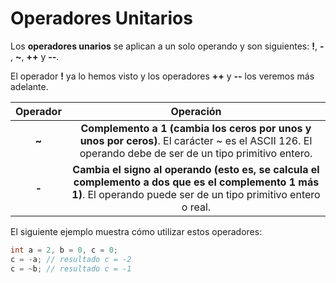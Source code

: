 # Operadores Unitarios

Los **operadores unarios** se aplican a un solo operando y son siguientes: **!**, **-** , **~**, **++** y **--**. 

El operador **!** ya lo hemos visto y los operadores **++** y **\-\-** los veremos más adelante.

Operador    |    Operación
:------:   | :--------:
**~**     |   **Complemento a 1 (cambia los ceros por unos y unos por ceros)**. El carácter ~ es el ASCII 126. El operando debe de ser de un tipo primitivo entero.
**-**     |    **Cambia el signo al operando (esto es, se calcula el complemento a dos que es el complemento 1 más 1)**. El operando puede ser de un tipo primitivo entero o real.

El siguiente ejemplo muestra cómo utilizar estos operadores:
```c
int a = 2, b = 0, c = 0;
c = -a; // resultado c = -2
c = ~b; // resultado c = -1
```

<!--stackedit_data:
eyJoaXN0b3J5IjpbMTU0NjQ1MDcyNV19
-->